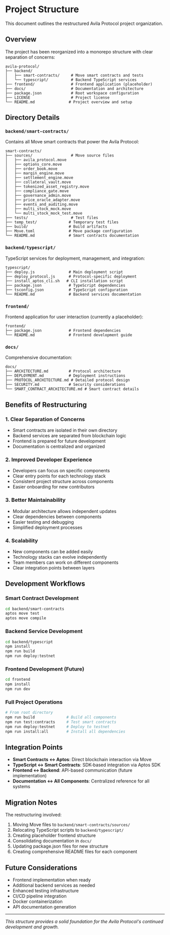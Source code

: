# Project Structure

This document outlines the restructured Avila Protocol project organization.

## Overview

The project has been reorganized into a monorepo structure with clear separation of concerns:

```
avila-protocol/
├── backend/
│   ├── smart-contracts/     # Move smart contracts and tests
│   └── typescript/          # Backend TypeScript services
├── frontend/                # Frontend application (placeholder)
├── docs/                    # Documentation and architecture
├── package.json             # Root workspace configuration
├── LICENSE                  # Project license
└── README.md               # Project overview and setup
```

## Directory Details

### `backend/smart-contracts/`

Contains all Move smart contracts that power the Avila Protocol:

```
smart-contracts/
├── sources/                 # Move source files
│   ├── avila_protocol.move
│   ├── options_core.move
│   ├── order_book.move
│   ├── margin_engine.move
│   ├── settlement_engine.move
│   ├── collateral_vault.move
│   ├── tokenized_asset_registry.move
│   ├── compliance_gate.move
│   ├── governance_admin.move
│   ├── price_oracle_adapter.move
│   ├── events_and_auditing.move
│   ├── multi_stock_mock.move
│   └── multi_stock_mock_test.move
├── tests/                   # Test files
├── temp_test/              # Temporary test files
├── build/                  # Build artifacts
├── Move.toml               # Move package configuration
└── README.md               # Smart contracts documentation
```

### `backend/typescript/`

TypeScript services for deployment, management, and integration:

```
typescript/
├── deploy.js               # Main deployment script
├── deploy_protocol.js      # Protocol-specific deployment
├── install_aptos_cli.sh   # CLI installation script
├── package.json            # TypeScript dependencies
├── tsconfig.json           # TypeScript configuration
└── README.md               # Backend services documentation
```

### `frontend/`

Frontend application for user interaction (currently a placeholder):

```
frontend/
├── package.json            # Frontend dependencies
└── README.md               # Frontend development guide
```

### `docs/`

Comprehensive documentation:

```
docs/
├── ARCHITECTURE.md         # Protocol architecture
├── DEPLOYMENT.md           # Deployment instructions
├── PROTOCOL_ARCHITECTURE.md # Detailed protocol design
├── SECURITY.md             # Security considerations
└── SMART_CONTRACT_ARCHITECTURE.md # Smart contract details
```

## Benefits of Restructuring

### 1. **Clear Separation of Concerns**
- Smart contracts are isolated in their own directory
- Backend services are separated from blockchain logic
- Frontend is prepared for future development
- Documentation is centralized and organized

### 2. **Improved Developer Experience**
- Developers can focus on specific components
- Clear entry points for each technology stack
- Consistent project structure across components
- Easier onboarding for new contributors

### 3. **Better Maintainability**
- Modular architecture allows independent updates
- Clear dependencies between components
- Easier testing and debugging
- Simplified deployment processes

### 4. **Scalability**
- New components can be added easily
- Technology stacks can evolve independently
- Team members can work on different components
- Clear integration points between layers

## Development Workflows

### Smart Contract Development
```bash
cd backend/smart-contracts
aptos move test
aptos move compile
```

### Backend Service Development
```bash
cd backend/typescript
npm install
npm run build
npm run deploy:testnet
```

### Frontend Development (Future)
```bash
cd frontend
npm install
npm run dev
```

### Full Project Operations
```bash
# From root directory
npm run build              # Build all components
npm run test:contracts     # Test smart contracts
npm run deploy:testnet     # Deploy to testnet
npm run install:all        # Install all dependencies
```

## Integration Points

- **Smart Contracts ↔ Aptos**: Direct blockchain interaction via Move
- **TypeScript ↔ Smart Contracts**: SDK-based integration via Aptos SDK
- **Frontend ↔ Backend**: API-based communication (future implementation)
- **Documentation ↔ All Components**: Centralized reference for all systems

## Migration Notes

The restructuring involved:
1. Moving Move files to `backend/smart-contracts/sources/`
2. Relocating TypeScript scripts to `backend/typescript/`
3. Creating placeholder frontend structure
4. Consolidating documentation in `docs/`
5. Updating package.json files for new structure
6. Creating comprehensive README files for each component

## Future Considerations

- Frontend implementation when ready
- Additional backend services as needed
- Enhanced testing infrastructure
- CI/CD pipeline integration
- Docker containerization
- API documentation generation

---

*This structure provides a solid foundation for the Avila Protocol's continued development and growth.* 